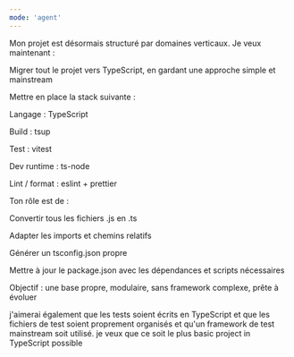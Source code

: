 ```yaml
---
mode: 'agent'
---
```


Mon projet est désormais structuré par domaines verticaux. Je veux maintenant :

Migrer tout le projet vers TypeScript, en gardant une approche simple et mainstream

Mettre en place la stack suivante :

Langage : TypeScript

Build : tsup

Test : vitest

Dev runtime : ts-node

Lint / format : eslint + prettier

Ton rôle est de :

Convertir tous les fichiers .js en .ts

Adapter les imports et chemins relatifs

Générer un tsconfig.json propre

Mettre à jour le package.json avec les dépendances et scripts nécessaires

Objectif : une base propre, modulaire, sans framework complexe, prête à évoluer

j'aimerai également que les tests soient écrits en TypeScript et que les fichiers de test soient proprement organisés et qu'un framework de test mainstream soit utilisé.
je veux que ce soit le plus basic project in TypeScript possible
